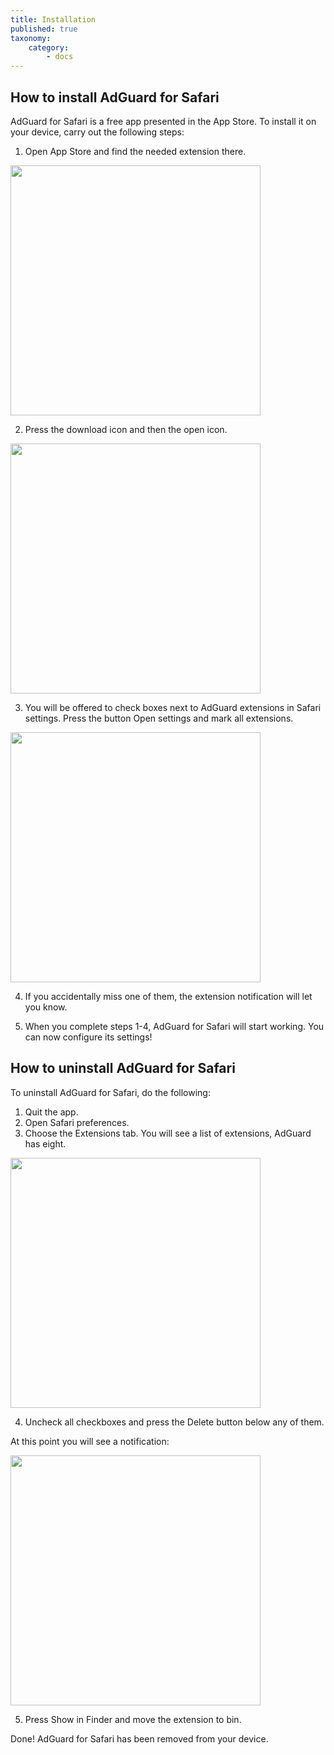 ```yaml
---
title: Installation
published: true
taxonomy:
    category:
        - docs
---
```


## How to install AdGuard for Safari
AdGuard for Safari is a free app presented in the App Store. To install it on your device, carry out the following steps:

1. Open App Store and find the needed extension there.

<img src="https://cdn.adguard.com/public/Adguard/kb/installation/Safari/search.png" width="400" />

2. Press the download icon and then the open icon.

<img src="https://cdn.adguard.com/public/Adguard/kb/installation/Safari/open.png" width="400" />

3. You will be offered to check boxes next to AdGuard extensions in Safari settings. Press the button Open settings and mark all extensions.

<img src="https://cdn.adguard.com/public/Adguard/kb/installation/Safari/notif.png" width="400" />

4. If you accidentally miss one of them, the extension notification will let you know.

5. When you complete steps 1-4, AdGuard for Safari will start working. You can now configure its settings!


## How to uninstall AdGuard for Safari
To uninstall AdGuard for Safari, do the following:

1. Quit the app.
2. Open Safari preferences.
3. Choose the Extensions tab. You will see a list of extensions, AdGuard has eight.

<img src="https://cdn.adguard.com/public/Adguard/kb/installation/Safari/extensionschecked.png" width="400" />

4. Uncheck all checkboxes and press the Delete button below any of them.

At this point you will see a notification:

<img src="https://cdn.adguard.com/public/Adguard/kb/installation/Safari/showinfinder.png" width="400" />

5. Press Show in Finder and move the extension to bin.

Done! AdGuard for Safari has been removed from your device.
